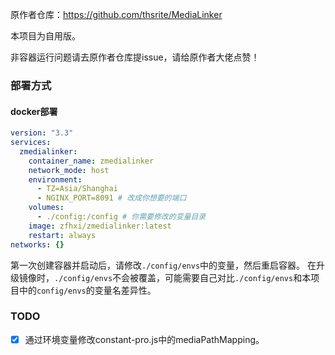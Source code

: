 
原作者仓库：<https://github.com/thsrite/MediaLinker>

本项目为自用版。

非容器运行问题请去原作者仓库提issue，请给原作者大佬点赞！

### 部署方式

#### docker部署

```yaml
version: "3.3"
services:
  zmedialinker:
    container_name: zmedialinker
    network_mode: host
    environment:
      - TZ=Asia/Shanghai
      - NGINX_PORT=8091 # 改成你想要的端口
    volumes:
      - ./config:/config # 你需要修改的变量目录
    image: zfhxi/zmedialinker:latest
    restart: always
networks: {}
```

第一次创建容器并启动后，请修改`./config/envs`中的变量，然后重启容器。
在升级镜像时，`./config/envs`不会被覆盖，可能需要自己对比`./config/envs`和本项目中的`config/envs`的变量名差异性。

### TODO

- [x] 通过环境变量修改constant-pro.js中的mediaPathMapping。
